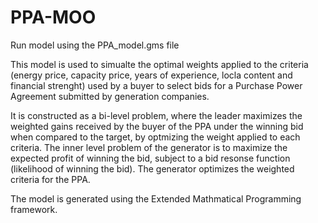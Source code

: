 # PPA-MOO

Run model using the PPA_model.gms file


This model is used to simualte the optimal weights applied to the criteria (energy price, capacity price, years of experience, locla content and financial strenght) used by a buyer to select bids for a Purchase Power Agreement submitted by generation companies.


It is constructed as a bi-level problem, where the leader maximizes the weighted gains received by the buyer of the PPA under the winning bid when compared to the target, by optmizing the weight applied to each criteria. The inner level problem of the generator is to maximize the expected profit of winning the bid, subject to a bid resonse function (likelihood of winning the bid). The generator optimizes the weighted criteria for the PPA.

The model is generated using the Extended Mathmatical Programming framework.